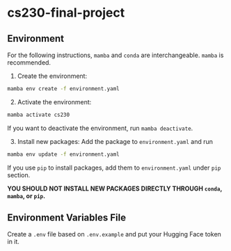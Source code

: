 # cs230-final-project

## Environment

For the following instructions, `mamba` and `conda` are interchangeable. `mamba` is recommended.

1. Create the environment:
```bash
mamba env create -f environment.yaml
```

2. Activate the environment:
```bash
mamba activate cs230
```
If you want to deactivate the environment, run `mamba deactivate`.

3. Install new packages:
Add the package to `environment.yaml` and run
```bash
mamba env update -f environment.yaml
```
If you use `pip` to install packages, add them to `environment.yaml` under `pip` section.

**YOU SHOULD NOT INSTALL NEW PACKAGES DIRECTLY THROUGH `conda`, `mamba`, or `pip`.**

## Environment Variables File

Create a `.env` file based on `.env.example` and put your Hugging Face token in it.
